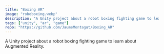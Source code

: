 ```yaml
---
title: "Boxing AR"
image: "roboboxing.webp"
description: "A Unity project about a robot boxing fighting game to learn about Augmented Reality"
tags: ["unity", "ar", "game"]
repo: "https://github.com/JaumeMontagut/Boxing_AR"
---
```

A Unity project about a robot boxing fighting game to learn about Augmented Reality.
